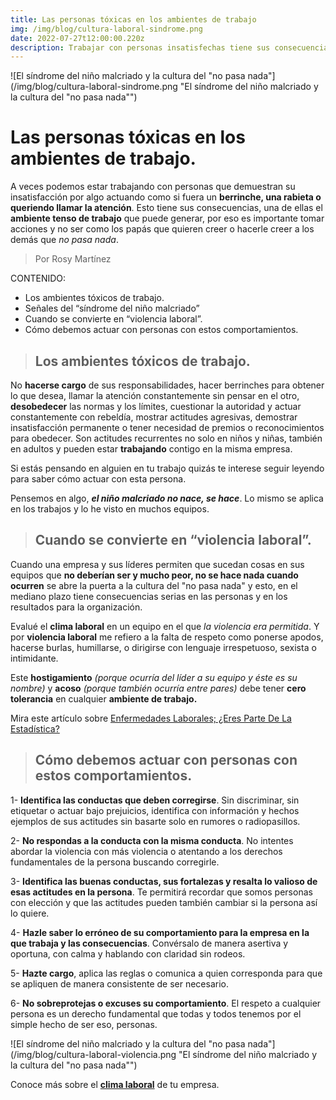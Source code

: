 ```yaml
---
title: Las personas tóxicas en los ambientes de trabajo
img: /img/blog/cultura-laboral-sindrome.png
date: 2022-07-27t12:00:00.220z
description: Trabajar con personas insatisfechas tiene sus consecuencias, una de ellas el ambiente tenso, mira cómo resolverlo
---
```


![El síndrome del niño malcriado y la cultura del "no pasa nada"](/img/blog/cultura-laboral-sindrome.png "El síndrome del niño malcriado y la cultura del "no pasa nada"")

# **Las personas tóxicas en los ambientes de trabajo.**

A veces podemos estar trabajando con personas que demuestran su insatisfacción por algo actuando como si fuera un **berrinche, una rabieta o queriendo llamar la atención**. Esto tiene sus consecuencias, una de ellas el **ambiente tenso de trabajo** que puede generar, por eso es importante tomar acciones y no ser como los papás que quieren creer o hacerle creer a los demás que *no pasa nada*. 


> Por Rosy Martínez


CONTENIDO:
- Los ambientes tóxicos de trabajo.
- Señales del “síndrome del niño malcriado”
- Cuando se convierte en “violencia laboral”.
- Cómo debemos actuar con personas con estos comportamientos. 


>##  Los **ambientes tóxicos** de trabajo.

No **hacerse cargo** de sus responsabilidades, hacer berrinches para obtener lo que desea, llamar la atención constantemente sin pensar en el otro, **desobedecer** las normas y los límites, cuestionar la autoridad y actuar constantemente con rebeldía, mostrar actitudes agresivas, demostrar insatisfacción permanente o tener necesidad de premios o reconocimientos para obedecer. 
Son actitudes recurrentes no solo en niños y niñas, también en adultos y pueden estar **trabajando** contigo en la misma empresa. 

Si estás pensando en alguien en tu trabajo quizás te interese seguir leyendo para saber cómo actuar con esta persona. 

Pensemos en algo, ***el niño malcriado no nace, se hace***. Lo mismo se aplica en los trabajos y lo he visto en muchos equipos. 


>##  Cuando se convierte en **“violencia laboral”**.

Cuando una empresa y sus líderes permiten que sucedan cosas en sus equipos que **no deberían ser y mucho peor, no se hace nada cuando ocurren** se abre la puerta a la cultura del "no pasa nada" y esto, en el mediano plazo tiene consecuencias serias en las personas y en los resultados para la organización. 

Evalué el **clima laboral** en un equipo en el que *la violencia era permitida*. Y por **violencia laboral** me refiero a la falta de respeto como ponerse apodos, hacerse burlas, humillarse, o dirigirse con lenguaje irrespetuoso, sexista o intimidante. 

Este **hostigamiento** *(porque ocurría del líder a su equipo y éste es su nombre)* y **acoso** *(porque también ocurría entre pares)*  debe tener **cero tolerancia** en cualquier **ambiente de trabajo.** 

Mira este artículo sobre [Enfermedades Laborales; ¿Eres Parte De La Estadística?](https://www.proanalytics.mx/blog/enfermedades-laborales)


>##  Cómo debemos actuar con personas con estos comportamientos. 

1- **Identifica las conductas que deben corregirse**. Sin discriminar, sin etiquetar o actuar bajo prejuicios, identifica con información y hechos ejemplos de sus actitudes sin basarte solo en rumores o radiopasillos.

2- **No respondas a la conducta con la misma conducta**. No intentes abordar la violencia con más violencia o atentando a los derechos fundamentales de la persona buscando corregirle. 

3- **Identifica las buenas conductas, sus fortalezas y resalta lo valioso de esas actitudes en la persona**. Te permitirá recordar que somos personas con elección y que las actitudes pueden también cambiar si la persona así lo quiere. 

4- **Hazle saber lo erróneo de su comportamiento para la empresa en la que trabaja y las consecuencias**. Convérsalo de manera asertiva y oportuna, con calma y hablando con claridad sin rodeos.  

5- **Hazte cargo**, aplica las reglas o comunica a quien corresponda para que se apliquen de manera consistente de ser necesario. 

6- **No sobreprotejas o excuses su comportamiento**. El respeto a cualquier persona es un derecho fundamental que todas y todos tenemos por el simple hecho de ser eso, personas. 


![El síndrome del niño malcriado y la cultura del "no pasa nada"](/img/blog/cultura-laboral-violencia.png "El síndrome del niño malcriado y la cultura del "no pasa nada"")


Conoce más sobre el [**clima laboral**](https://www.proanalytics.mx/blog/clima-laboral)  de tu empresa. 
